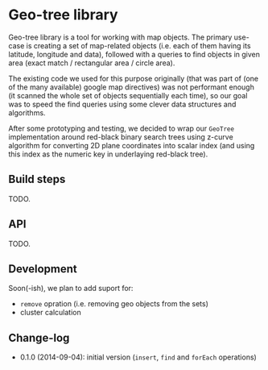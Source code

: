 # Geo-tree library

Geo-tree library is a tool for working with map objects. The primary use-case is
creating a set of map-related objects (i.e. each of them having its latitude,
longitude and data), followed with a queries to find objects in given area
(exact match / rectangular area / circle area).

The existing code we used for this purpose originally (that was part of (one of
the many available) google map directives) was not performant enough
(it scanned the whole set of objects sequentially each time), so our goal was to
speed the find queries using some clever data structures and algorithms.

After some prototyping and testing, we decided to wrap our `GeoTree`
implementation around red-black binary search trees using z-curve algorithm for
converting 2D plane coordinates into scalar index (and using this index as the
numeric key in underlaying red-black tree).

## Build steps

TODO.

## API

TODO.

## Development

Soon(-ish), we plan to add suport for:

* `remove` opration (i.e. removing geo objects from the sets)
* cluster calculation

## Change-log

* 0.1.0 (2014-09-04): initial version (`insert`, `find` and `forEach` operations)

